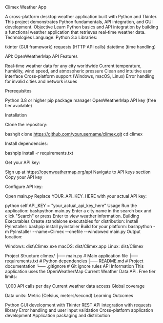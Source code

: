 Climex Weather App

A cross-platform desktop weather application built with Python and Tkinter. This project demonstrates Python fundamentals, API integration, and GUI development.
Objective
Learn Python basics and API integration by building a functional weather application that retrieves real-time weather data.
Technologies
Language: Python 3.x
Libraries:

tkinter (GUI framework)
requests (HTTP API calls)
datetime (time handling)

API: OpenWeatherMap API
Features

Real-time weather data for any city worldwide
Current temperature, humidity, wind speed, and atmospheric pressure
Clean and intuitive user interface
Cross-platform support (Windows, macOS, Linux)
Error handling for invalid cities and network issues

Prerequisites

Python 3.8 or higher
pip package manager
OpenWeatherMap API key (free tier available)

Installation

Clone the repository:

bashgit clone https://github.com/yourusername/climex.git
cd climex

Install dependencies:

bashpip install -r requirements.txt

Get your API key:

Sign up at https://openweathermap.org/api
Navigate to API keys section
Copy your API key


Configure API key:

Open main.py
Replace YOUR_API_KEY_HERE with your actual API key:



python   self.API_KEY = "your_actual_api_key_here"
Usage
Run the application:
bashpython main.py
Enter a city name in the search box and click "Search" or press Enter to view weather information.
Building Executables
Create standalone executables for distribution:
Install PyInstaller:
bashpip install pyinstaller
Build for your platform:
bashpython -m PyInstaller --name=Climex --onefile --windowed main.py
Output location:

Windows: dist\Climex.exe
macOS: dist/Climex.app
Linux: dist/Climex

Project Structure
climex/
├── main.py              # Main application file
├── requirements.txt     # Python dependencies
├── README.md           # Project documentation
└── .gitignore          # Git ignore rules
API Information
This application uses the OpenWeatherMap Current Weather Data API.
Free tier limits:

1,000 API calls per day
Current weather data access
Global coverage

Data units: Metric (Celsius, meters/second)
Learning Outcomes

Python GUI development with Tkinter
REST API integration with requests library
Error handling and user input validation
Cross-platform application development
Application packaging and distribution
